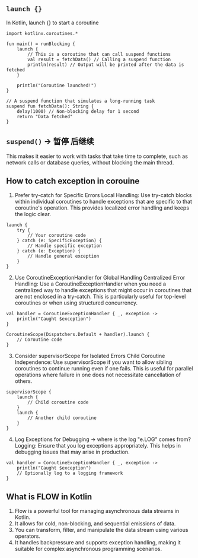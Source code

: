## ```launch {}```
In Kotlin, launch {} to start a coroutine
```
import kotlinx.coroutines.*

fun main() = runBlocking {
    launch {
        // This is a coroutine that can call suspend functions
        val result = fetchData() // Calling a suspend function
        println(result) // Output will be printed after the data is fetched
    }

    println("Coroutine launched!")
}

// A suspend function that simulates a long-running task
suspend fun fetchData(): String {
    delay(1000) // Non-blocking delay for 1 second
    return "Data fetched"
}
```

## ```suspend()``` -> 暂停 后继续

This makes it easier to work with tasks that take time to complete, such as network calls or database queries, without blocking the main thread.

## How to catch exception in corouine 
1. Prefer try-catch for Specific Errors
Local Handling: Use try-catch blocks within individual coroutines to handle exceptions that are specific to that coroutine's operation. This provides localized error handling and keeps the logic clear.
```
launch {
    try {
        // Your coroutine code
    } catch (e: SpecificException) {
        // Handle specific exception
    } catch (e: Exception) {
        // Handle general exception
    }
}

```

2. Use CoroutineExceptionHandler for Global Handling
Centralized Error Handling: Use a CoroutineExceptionHandler when you need a centralized way to handle exceptions that might occur in coroutines that are not enclosed in a try-catch. This is particularly useful for top-level coroutines or when using structured concurrency.
```
val handler = CoroutineExceptionHandler { _, exception ->
    println("Caught $exception")
}

CoroutineScope(Dispatchers.Default + handler).launch {
    // Coroutine code
}

```

3. Consider supervisorScope for Isolated Errors
Child Coroutine Independence: Use supervisorScope if you want to allow sibling coroutines to continue running even if one fails. This is useful for parallel operations where failure in one does not necessitate cancellation of others.
```
supervisorScope {
    launch {
        // Child coroutine code
    }
    launch {
        // Another child coroutine
    }
}

```

4. Log Exceptions for Debugging -> where is the log "e.LOG" comes from?
Logging: Ensure that you log exceptions appropriately. This helps in debugging issues that may arise in production.
```
val handler = CoroutineExceptionHandler { _, exception ->
    println("Caught $exception")
    // Optionally log to a logging framework
}

```


## What is FLOW in Kotlin
1. Flow is a powerful tool for managing asynchronous data streams in Kotlin.
2. It allows for cold, non-blocking, and sequential emissions of data.
3. You can transform, filter, and manipulate the data stream using various operators.
4. It handles backpressure and supports exception handling, making it suitable for complex asynchronous programming scenarios.

